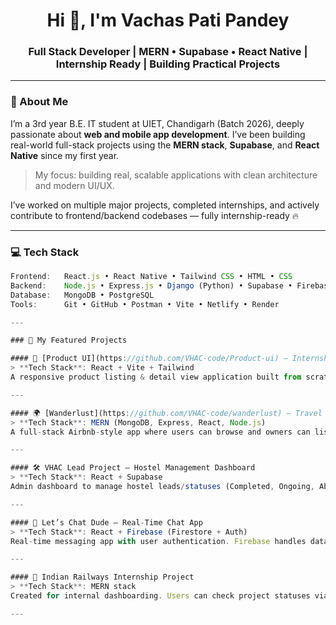 <h1 align="center">Hi 👋, I'm Vachas Pati Pandey</h1>
<h3 align="center">Full Stack Developer | MERN • Supabase • React Native | Internship Ready | Building Practical Projects</h3>

---

### 🚀 About Me

I’m a 3rd year B.E. IT student at UIET, Chandigarh (Batch 2026), deeply passionate about **web and mobile app development**. I’ve been building real-world full-stack projects using the **MERN stack**, **Supabase**, and **React Native** since my first year.

> My focus: building real, scalable applications with clean architecture and modern UI/UX.

I’ve worked on multiple major projects, completed internships, and actively contribute to frontend/backend codebases — fully internship-ready 🔥

---

### 💻 Tech Stack

```js
Frontend:   React.js • React Native • Tailwind CSS • HTML • CSS
Backend:    Node.js • Express.js • Django (Python) • Supabase • Firebase
Database:   MongoDB • PostgreSQL
Tools:      Git • GitHub • Postman • Vite • Netlify • Render

---

### 🧱 My Featured Projects

#### 🛒 [Product UI](https://github.com/VHAC-code/Product-ui) – Internship Assignment
> **Tech Stack**: React + Vite + Tailwind  
A responsive product listing & detail view application built from scratch. Fully modular components like `ProductCard`, `RatingStars`, `FilterSidebar`, and `PriceTag`. Designed for an internship evaluation – fully mobile-ready, expandable, and professional UI.

---

#### 🌍 [Wanderlust](https://github.com/VHAC-code/wanderlust) – Travel Booking App
> **Tech Stack**: MERN (MongoDB, Express, React, Node.js)  
A full-stack Airbnb-style app where users can browse and owners can list/manage travel properties. Features image uploads, map integration, and owner-only editing permissions. Dynamic listings, reviews, and clean design.

---

#### 🛠️ VHAC Lead Project – Hostel Management Dashboard
> **Tech Stack**: React + Supabase  
Admin dashboard to manage hostel leads/statuses (Completed, Ongoing, Aborted). Searches by unique ID, shows current user/work status in real-time. Built for internal hostel/staff workflows. Private repo.

---

#### 💬 Let’s Chat Dude – Real-Time Chat App
> **Tech Stack**: React + Firebase (Firestore + Auth)  
Real-time messaging app with user authentication. Firebase handles data sync and user state. Fully responsive with clean CSS.

---

#### 🚉 Indian Railways Internship Project
> **Tech Stack**: MERN stack  
Created for internal dashboarding. Users can check project statuses via ID. CRUD operations + status tags (`Completed`, `Aborted`, etc.). Interned with the Indian Railways dev team.

---



